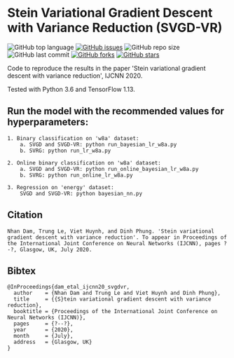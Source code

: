 # Stein Variational Gradient Descent with Variance Reduction (SVGD-VR)
<img alt="GitHub top language" src="https://img.shields.io/github/languages/top/nhandam/svgd-variance-reduction"> <a href="https://github.com/nhandam/svgd-variance-reduction/issues"><img alt="GitHub issues" src="https://img.shields.io/github/issues/nhandam/svgd-variance-reduction"></a> <img alt="GitHub repo size" src="https://img.shields.io/github/repo-size/nhandam/svgd-variance-reduction"> <img alt="GitHub last commit" src="https://img.shields.io/github/last-commit/nhandam/svgd-variance-reduction"> <a href="https://github.com/nhandam/svgd-variance-reduction/network"><img alt="GitHub forks" src="https://img.shields.io/github/forks/nhandam/svgd-variance-reduction"></a> <a href="https://github.com/nhandam/svgd-variance-reduction/stargazers"><img alt="GitHub stars" src="https://img.shields.io/github/stars/nhandam/svgd-variance-reduction"></a>

Code to reproduce the results in the paper 'Stein variational gradient descent with variance reduction', IJCNN 2020.

Tested with Python 3.6 and TensorFlow 1.13.

Run the model with the recommended values for hyperparameters:
-------------------------------------
    1. Binary classification on 'w8a' dataset:
        a. SVGD and SVGD-VR: python run_bayesian_lr_w8a.py
        b. SVRG: python run_lr_w8a.py

    2. Online binary classification on 'w8a' dataset:
        a. SVGD and SVGD-VR: python run_online_bayesian_lr_w8a.py
        b. SVRG: python run_online_lr_w8a.py

    3. Regression on 'energy' dataset:
        SVGD and SVGD-VR: python bayesian_nn.py

Citation
--------
    Nhan Dam, Trung Le, Viet Huynh, and Dinh Phung. 'Stein variational gradient descent with variance reduction'. To appear in Proceedings of the International Joint Conference on Neural Networks (IJCNN), pages ?-?, Glasgow, UK, July 2020.

Bibtex
------
```
@InProceedings{dam_etal_ijcnn20_svgdvr,
  author    = {Nhan Dam and Trung Le and Viet Huynh and Dinh Phung},
  title     = {{S}tein variational gradient descent with variance reduction},
  booktitle = {Proceedings of the International Joint Conference on Neural Networks (IJCNN)},           
  pages     = {?--?},
  year      = {2020},
  month     = {July},
  address   = {Glasgow, UK}
}
 ```
